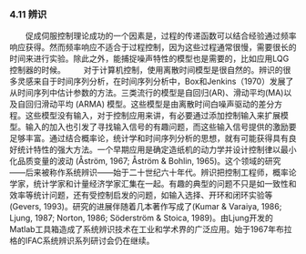 ### 4.11 辨识
　　促成伺服控制理论成功的一个因素是，过程的传递函数可以结合经验通过频率响应获得。然而频率响应不适合于过程控制，因为这些过程通常很慢，需要很长的时间来进行实验。除此之外，能捕捉噪声特性的模型也是需要的，比如应用LQG控制器的时候。
　　对于计算机控制，使用离散时间模型是很自然的。辨识的很多灵感来自于时间序列分析，在时间序列分析中，Box和Jenkins（1970）发展了从时间序列中估计参数的方法。三类流行的模型是自回归(AR)、滑动平均(MA)以及自回归滑动平均 (ARMA) 模型。这些模型是由离散时间白噪声驱动的差分方程。这些模型没有输入，对于控制应用来讲，有必要通过添加控制输入来扩展模型。输入的加入也引发了寻找输入信号的有趣问题，而这些输入信号提供的激励要足够丰富。通过结合概率论，统计学和时间序列分析的思想，就有可能获得具有良好统计特性的强大方法。一个早期应用是确定造纸机的动力学并设计控制律以最小化品质变量的波动 (Åström, 1967; Åström & Bohlin, 1965)。这个领域的研究——后来被称作系统辨识——始于二十世纪六十年代。辨识把控制工程师，概率论学家，统计学家和计量经济学家汇集在一起。有趣的典型的问题不只是如一致性和效率等统计问题，还有受控制启发的问题，如输入选择、开环和闭环实验等 (Gevers, 1993)。研究的进展伴随着几本著作写成了(Kumar & Varaiya, 1986; Ljung, 1987; Norton, 1986; Söderström & Stoica, 1989)。由Ljung开发的Matlab工具箱造成了系统辨识技术在工业和学术界的广泛应用。始于1967年布拉格的IFAC系统辨识系列研讨会仍在继续。
